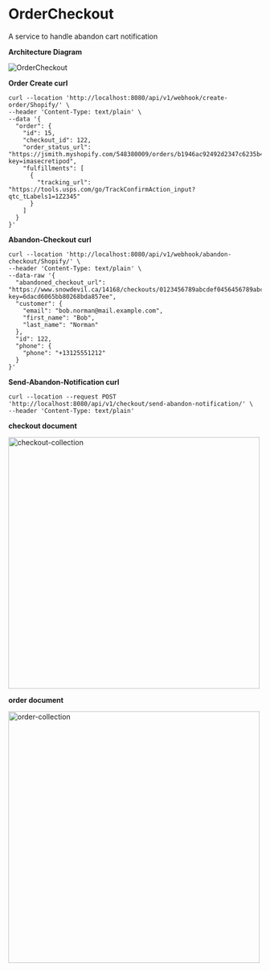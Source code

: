 # OrderCheckout
A service to handle abandon cart notification

**Architecture Diagram**

![OrderCheckout](https://user-images.githubusercontent.com/53296002/222985300-818da339-de8f-4187-890e-6e11bda1cf03.png)



**Order Create curl**
```
curl --location 'http://localhost:8080/api/v1/webhook/create-order/Shopify/' \
--header 'Content-Type: text/plain' \
--data '{
  "order": {
    "id": 15,
    "checkout_id": 122,
    "order_status_url": "https://jsmith.myshopify.com/548380009/orders/b1946ac92492d2347c6235b4d2611184/authenticate?key=imasecretipod",
    "fulfillments": [
      {
        "tracking_url": "https://tools.usps.com/go/TrackConfirmAction_input?qtc_tLabels1=1Z2345"
      }
    ]
  }
}'
```

**Abandon-Checkout curl**
```
curl --location 'http://localhost:8080/api/v1/webhook/abandon-checkout/Shopify/' \
--header 'Content-Type: text/plain' \
--data-raw '{
  "abandoned_checkout_url": "https://www.snowdevil.ca/14168/checkouts/0123456789abcdef0456456789abcdef/recover?key=6dacd6065bb80268bda857ee",
  "customer": {
    "email": "bob.norman@mail.example.com",
    "first_name": "Bob",
    "last_name": "Norman"
  },
  "id": 122,
  "phone": {
    "phone": "+13125551212"
  }
}'
```

**Send-Abandon-Notification curl**
```
curl --location --request POST 'http://localhost:8080/api/v1/checkout/send-abandon-notification/' \
--header 'Content-Type: text/plain'
```
**checkout document**

<img width="500" alt="checkout-collection" src="https://user-images.githubusercontent.com/53296002/222985367-808d096c-b213-4d38-a186-3b76d0cc5327.png">

**order document**

<img width="500" alt="order-collection" src="https://user-images.githubusercontent.com/53296002/222985378-3e2bf693-70f3-473e-8a63-885ee6040fc8.png">


